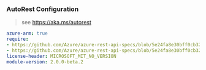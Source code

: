 ### AutoRest Configuration

> see https://aka.ms/autorest

``` yaml
azure-arm: true
require:
- https://github.com/Azure/azure-rest-api-specs/blob/5e24fa8e30bff0cb321494a0b550b1c1282a8a3c/specification/servicebus/resource-manager/readme.md
- https://github.com/Azure/azure-rest-api-specs/blob/5e24fa8e30bff0cb321494a0b550b1c1282a8a3c/specification/servicebus/resource-manager/readme.go.md
license-header: MICROSOFT_MIT_NO_VERSION
module-version: 2.0.0-beta.2
```